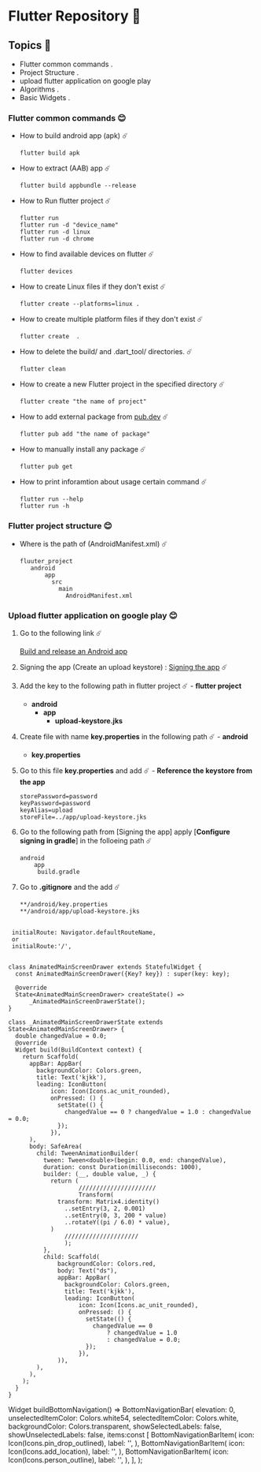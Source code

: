 # Flutter Repository 💚

## Topics 🔭

 - Flutter common commands .
 - Project Structure . 
 - upload flutter application on google play
 - Algorithms . 
 - Basic Widgets .

### Flutter common commands 😊

  - How to build android app (apk) ☄️
    ```
    flutter build apk
    ```
  - How to extract (AAB) app  ☄️ 
    ```
    flutter build appbundle --release
    ```
  - How to Run flutter project ☄️
    ```
    flutter run 
    flutter run -d "device_name"
    flutter run -d linux 
    flutter run -d chrome 
    ```   
  - How to find available devices on flutter ☄️
    ```
    flutter devices 
    ``` 
  - How to create Linux files if they don't exist ☄️
    ```
    flutter create --platforms=linux .
    ``` 
  - How to create multiple platform files if they don't exist ☄️
    ```
    flutter create  .
    ```   
  - How to  delete the build/ and .dart_tool/ directories. ☄️
    ```
    flutter clean
    ``` 
  - How to create a new Flutter project in the specified directory ☄️
    ```
    flutter create "the name of project"
    ```  
  - How to add external package from [pub.dev](https://pub.dev/) ☄️
    ```
    flutter pub add "the name of package"
    ```   
  - How to manually install any package ☄️
    ```
    flutter pub get
    ```   
  - How to print inforamtion about usage certain command ☄️
    ```
    flutter run --help
    flutter run -h 
    ```

### Flutter project structure 😊

  - Where is the path of (AndroidManifest.xml) ☄️
    ```
    fluuter_project
       android 
           app 
             src
               main 
                 AndroidManifest.xml
    ```



### Upload flutter application on google play 😊
  
  1. Go to the following link ☄️
     
     [Build and release an Android app](https://docs.flutter.dev/deployment/android)
     
  1. Signing the app (Create an upload keystore) : [Signing the app](https://docs.flutter.dev/deployment/android#signing-the-app) ☄️

  1. Add the key to the following path in flutter project  ☄️
    - **flutter project** 
        - **android**
            - **app**     
                - **upload-keystore.jks**

  1. Create file with name **key.properties** in the following path ☄️
    - **android**
       - **key.properties** 

  1. Go to this file **key.properties** and add ☄️
    - **Reference the keystore from the app**
     ```
     storePassword=password
     keyPassword=password
     keyAlias=upload
     storeFile=../app/upload-keystore.jks
     ``` 

  1. Go to the following path from [Signing the app] apply [**Configure signing in gradle**] in the folloeing path ☄️
     ```
     android 
         app
          build.gradle
     ```

  1. Go to **.gitignore** and the add ☄️
     ```
     **/android/key.properties
     **/android/app/upload-keystore.jks
     ```

##
```flutter
 initialRoute: Navigator.defaultRouteName,
 or 
 initialRoute:'/',
```

```

class AnimatedMainScreenDrawer extends StatefulWidget {
  const AnimatedMainScreenDrawer({Key? key}) : super(key: key);

  @override
  State<AnimatedMainScreenDrawer> createState() =>
      _AnimatedMainScreenDrawerState();
}

class _AnimatedMainScreenDrawerState extends State<AnimatedMainScreenDrawer> {
  double changedValue = 0.0;
  @override
  Widget build(BuildContext context) {
    return Scaffold(
      appBar: AppBar(
        backgroundColor: Colors.green,
        title: Text('kjkk'),
        leading: IconButton(
            icon: Icon(Icons.ac_unit_rounded),
            onPressed: () {
              setState(() {
                changedValue == 0 ? changedValue = 1.0 : changedValue = 0.0;
              });
            }),
      ),
      body: SafeArea(
        child: TweenAnimationBuilder(
          tween: Tween<double>(begin: 0.0, end: changedValue),
          duration: const Duration(milliseconds: 1000),
          builder: (__, double value, _) {
            return (
                    //////////////////////
                    Transform(
              transform: Matrix4.identity()
                ..setEntry(3, 2, 0.001)
                ..setEntry(0, 3, 200 * value)
                ..rotateY((pi / 6.0) * value),
            )
                /////////////////////
                );
          },
          child: Scaffold(
              backgroundColor: Colors.red,
              body: Text("ds"),
              appBar: AppBar(
                backgroundColor: Colors.green,
                title: Text('kjkk'),
                leading: IconButton(
                    icon: Icon(Icons.ac_unit_rounded),
                    onPressed: () {
                      setState(() {
                        changedValue == 0
                            ? changedValue = 1.0
                            : changedValue = 0.0;
                      });
                    }),
              )),
        ),
      ),
    );
  }
}

```

  Widget buildBottomNavigation() => BottomNavigationBar(
        elevation: 0,
        unselectedItemColor: Colors.white54,
        selectedItemColor: Colors.white,
        backgroundColor: Colors.transparent,
        showSelectedLabels: false,
        showUnselectedLabels: false,
        items:const [
          BottomNavigationBarItem(
            icon: Icon(Icons.pin_drop_outlined),
            label: '',
          ),
          BottomNavigationBarItem(
            icon: Icon(Icons.add_location),
            label: '',
          ),
          BottomNavigationBarItem(
            icon: Icon(Icons.person_outline),
            label: '',
          ),
        ],
      );

```